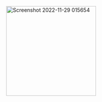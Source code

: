 <img width="242" alt="Screenshot 2022-11-29 015654" src="https://user-images.githubusercontent.com/116415630/204498055-b39d8e2d-a8a6-4dc8-a71d-5c95e83ecc62.png">
